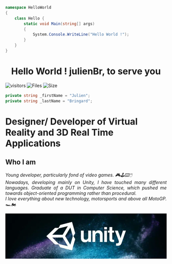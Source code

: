 ```c#
namespace HelloWorld
{
    class Hello {
        static void Main(string[] args)
        {
            System.Console.WriteLine("Hello World !");
        }
    }
}
```

<h1 align="center">Hello World ! julienBr, to serve you</h1>

![visitors](https://visitor-badge.glitch.me/badge?page_id=julienBr)
![Files](https://img.shields.io/github/directory-file-count/julienBr/julienBr?style=flat-square)
![Size](https://img.shields.io/github/repo-size/julienBr/julienBr?style=flat-square)
<img src="#" alt="">

```c#
private string _firstName = "Julien";
private string _lastName = "Bringard";
```

<h1>Designer/ Developer of Virtual Reality and 3D Real Time Applications</h1>

<h2>Who I am</h2> 

<p align="justify"><i>
    Young developer, particularly fond of video games. 🎮🕹️⌨️🖱️ <br>
    Nowadays, developing mainly on Unity, I have touched many different languages. Graduate of a DUT in Computer Science, which pushed me towards object-oriented programming rather than procedural.<br>
    I love everything about new technology, motorsports and above all MotoGP. 🏎️🏍
</i></p>

<p><img width="800" src="img\unity.png" alt="Unity"/></p>